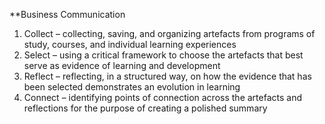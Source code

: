 **Business Communication

1. Collect – collecting, saving, and organizing artefacts from programs of study, courses, and individual learning experiences
2. Select – using a critical framework to choose the artefacts that best serve as evidence of learning and development
3. Reflect – reflecting, in a structured way, on how the evidence that has been selected demonstrates an evolution in learning
4. Connect – identifying points of connection across the artefacts and reflections for the purpose of creating a polished summary
